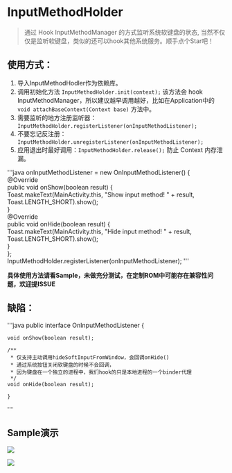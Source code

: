 InputMethodHolder
====

> 通过 Hook InputMethodManager 的方式监听系统软键盘的状态, 当然不仅仅是监听软键盘，类似的还可以hook其他系统服务。顺手点个Star吧！

使用方式：
---------

1. 导入InputMethodHodler作为依赖库。
2. 调用初始化方法 `InputMethodHolder.init(context);` 该方法会 hook InputMethodManager，所以建议越早调用越好，比如在Application中的`void attachBaseContext(Context base)` 方法中。
3. 需要监听的地方注册监听器：`InputMethodHolder.registerListener(onInputMethodListener);`
4. 不要忘记反注册：`InputMethodHolder.unregisterListener(onInputMethodListener);`
5. 应用退出时最好调用：`InputMethodHolder.release();` 防止 Context 内存泄漏。  

'''java
	onInputMethodListener = new OnInputMethodListener() {  
	   @Override  
	   public void onShow(boolean result) {  
	       Toast.makeText(MainActivity.this, "Show input method! " + result, Toast.LENGTH_SHORT).show();  
	   }  
	   @Override  
	   public void onHide(boolean result) {  
	       Toast.makeText(MainActivity.this, "Hide input method! " + result, Toast.LENGTH_SHORT).show();  
	   }  
	};  
	InputMethodHolder.registerListener(onInputMethodListener);
'''

**具体使用方法请看Sample，未做充分测试，在定制ROM中可能存在兼容性问题，欢迎提ISSUE**

缺陷：
-----

'''java
    public interface OnInputMethodListener {

    void onShow(boolean result);

    /**
     * 仅支持主动调用hideSoftInputFromWindow，会回调onHide()
     * 通过系统按钮关闭软键盘的时候不会回调，
     * 因为键盘在一个独立的进程中，我们hook的只是本地进程的一个binder代理
     */
    void onHide(boolean result);

	}
'''

Sample演示
----------

![](http://ojlty2hua.qnssl.com/image-1488865989092-c2hvd2lucHV0LnBuZw==.png?imageView2/3/w/400/h/400/q/60|watermark/2/text/cWxtLnB3/font/5a6L5L2T/fontsize/500/fill/I0VGRUZFRg==/dissolve/100/gravity/SouthEast/dx/10/dy/10)  

![](http://ojlty2hua.qnssl.com/image-1488866117210-aGlkZWlucHV0LnBuZw==.png?imageView2/3/w/400/h/400/q/60|watermark/2/text/cWxtLnB3/font/5a6L5L2T/fontsize/500/fill/I0VGRUZFRg==/dissolve/100/gravity/SouthEast/dx/10/dy/10)